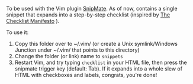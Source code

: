 To be used with the Vim plugin [SnipMate](https://github.com/garbas/vim-snipmate). As of now, contains a single snippet that expands into a step-by-step checklist (inspired by [The Checklist Manifesto](https://www.goodreads.com/book/show/6667514-the-checklist-manifesto) ).


To use it:

1. Copy this folder over to ~/.vim/ (or create a Unix symlink/Windows Junction under ~/.vim/ that points to this directory)
2. Change the folder (or link) name to `snippets`
3. Restart Vim, and try typing `checklist` in your HTML file, then press the snipmate trigger key (default: Tab). If it expands into a whole slew of HTML with checkboxes and labels, congrats, you're done!



